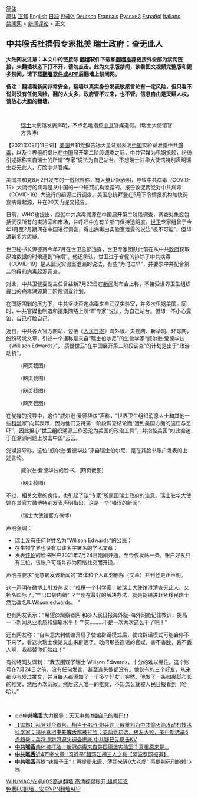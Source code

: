  <!-- 面包屑导航 --> <div class="breadcrumb"><!-- GTranslate: https://gtranslate.io/ -->  <div class="switcher notranslate">  <div class="selected">  <a href="#" onclick="return false;"> 简体</a>  </div>  <div class="option">  <a href="https://www.bannedbook.org" onclick="doGTranslate('zh-CN|zh-CN');jQuery('div.switcher div.selected a').html(jQuery(this).html());return false;" title="简体中文" class="nturl selected"> 简体</a>  <a href="https://www.bannedbook.org/zh-tw/" onclick="doGTranslate('zh-CN|zh-TW');jQuery('div.switcher div.selected a').html(jQuery(this).html());return false;" title="繁體中文" class="nturl"> 正體</a>  <a href="https://www.bannedbook.org/en/" onclick="doGTranslate('zh-CN|en');jQuery('div.switcher div.selected a').html(jQuery(this).html());return false;" title="English" class="nturl"> English</a>  <a href="https://www.bannedbook.org/ja/" onclick="doGTranslate('zh-CN|ja');jQuery('div.switcher div.selected a').html(jQuery(this).html());return false;" title="日本語" class="nturl"> 日語</a>  <a href="https://www.bannedbook.org/ko/" onclick="doGTranslate('zh-CN|ko');jQuery('div.switcher div.selected a').html(jQuery(this).html());return false;" title="한국어" class="nturl"> 한국어</a>  <a href="https://www.bannedbook.org/de/" onclick="doGTranslate('zh-CN|de');jQuery('div.switcher div.selected a').html(jQuery(this).html());return false;" title="Deutsch" class="nturl"> Deutsch</a>  <a href="https://www.bannedbook.org/fr/" onclick="doGTranslate('zh-CN|fr');jQuery('div.switcher div.selected a').html(jQuery(this).html());return false;" title="Français" class="nturl"> Français</a>  <a href="https://www.bannedbook.org/ru/" onclick="doGTranslate('zh-CN|ru');jQuery('div.switcher div.selected a').html(jQuery(this).html());return false;" title="Русский" class="nturl"> Русский</a>  <a href="https://www.bannedbook.org/es/" onclick="doGTranslate('zh-CN|es');jQuery('div.switcher div.selected a').html(jQuery(this).html());return false;" title="Español" class="nturl"> Español</a>  <a href="https://www.bannedbook.org/it/" onclick="doGTranslate('zh-CN|it');jQuery('div.switcher div.selected a').html(jQuery(this).html());return false;" title="Italiano" class="nturl"> Italiano</a>  </div>  </div>      <div class='breadcrumb-sub'><!-- Breadcrumb NavXT 6.3.0 --> <a href="https://www.bannedbook.org/" class="home">禁闻网</a> &gt; <a href="https://www.bannedbook.org/bnews/comments/" class="category">新闻评论</a> &gt; 正文</div></div><h2>中共喉舌杜撰假专家批美 瑞士政府：查无此人</h2> <p class="notice"><b>大陆网友注意：本文中的链接除 <a href="https://github.com/bannedbook/fanqiang" >翻墙</a>软件下载和<a href="https://github.com/killgcd/justmysocks/blob/master/README.md">翻墙推荐</a>链接外全部为禁网链接，未翻墙状态下打不开，请勿点击。此为文字版禁闻，欲看图文视频完整版和更多禁闻，请下载<a href="https://github.com/bannedbook/fanqiang">翻墙软件或APP</a>后翻墙上禁闻网。</p><p>备注：翻墙看新闻非常安全，翻墙以真实身份发表敏感言论有一定风险，但只看不说则没有任何风险，翻的人太多，政府管不过来，也不管。信息自由是天赋人权，请放心大胆的翻墙。</b></p>  <div class="entry"> <br /> <figure><a href="https://i2.wp.com/upload-images-bucket-v64rleca837do.s3.eu-west-1.amazonaws.com/wp-content/uploads/2021/08/11013852/Untitled-1-copy-2.jpeg?fit=800%2C450&#038;ssl=1" data-caption="瑞士大使馆发表声明，不点名地指控中共官媒造假。(瑞士大使馆官方微博)"></a><figcaption class="wp-caption-text"><a href="https://www.bannedbook.org/bnews/tag/%e7%91%9e%e5%a3%ab/" class="st_tag internal_tag" rel="tag" title="标签 瑞士 下的日志">瑞士</a>大使馆发表声明，不点名地指控<a href="https://www.bannedbook.org/bnews/tag/%e4%b8%ad%e5%85%b1/" class="st_tag internal_tag" rel="tag" title="标签 中共 下的日志">中共</a>官媒造假。(瑞士大使馆官方微博)</figcaption></figure> <p>【2021年08月11日讯】<a href="https://www.bannedbook.org/bnews/tag/%e7%be%8e%e5%9b%bd/" class="st_tag internal_tag" rel="tag" title="标签 美国 下的日志">美国</a>共和党报告称大量证据表明<span class='wp_keywordlink_affiliate'><a href="https://www.bannedbook.org/" title="中国" target="_blank">中国</a></span>实验室泄露中共<a href="https://www.bannedbook.org/bnews/tag/%e7%97%85%e6%af%92/" class="st_tag internal_tag" rel="tag" title="标签 病毒 下的日志">病毒</a>，以及世界组织提出在<a href="https://www.bannedbook.org/bnews/tag/%E4%B8%AD%E5%9B%BD/" class="st_tag internal_tag" rel="tag" title="标签 中国 下的日志">中国</a>展开第二阶段调查之际，中共官媒为甩锅抵赖，纷纷引述据称来自瑞士的所谓“专家”说法为自己站台。不想瑞士驻华大使馆特别声明瑞士查无此人，打脸中共官媒。</p> <p>美国共和党8月2日发布的一份报告称，有大量证据表明，导致中共病毒（COVID-19）大流行的病毒是从中国的一个研究机构泄露的。报告敦促两党对中共病毒（COVID-19）大流行的起源进行调查。美国总统拜登在5月下令情报机构加快调查病毒起源，并在90天内提交报告。</p> <p>日前，WHO也提出，应就中共病毒溯源在中国展开第二阶段调查，调查对象应包括武汉所有的实验室和市场，并呼吁中方有关部门保持透明度。<a href="https://www.bannedbook.org/bnews/tag/%E4%B8%96%E5%8D%AB/" class="st_tag internal_tag" rel="tag" title="标签 世卫 下的日志">世卫</a>专家组曾于今年1月至2月期间在中国进行调查，得出病毒由实验室泄露的说法“极不可能”，但却遭到多方质疑。</p> <p>世卫秘书长谭德赛今年7月在世卫总部透露，世卫专家团队此前在从中共<a href="https://www.bannedbook.org/bnews/tag/%e6%94%bf%e5%ba%9c/" class="st_tag internal_tag" rel="tag" title="标签 政府 下的日志">政府</a>获取原始数据的时候遇到“麻烦”。他还承认，世卫过于仓促的排除了中共病毒（COVID-19）是从武汉实验室泄漏的说法，有些“为时过早”，并要求中共配合第二阶段的病毒起源调查。</p>  <p>对此，中共卫健委副主任曾益新7月22日在<span class='wp_keywordlink_affiliate'><a href="https://www.bannedbook.org/" title="新闻">新闻</a></span>发布会上称，不接受世界卫生组织提出的病毒溯源第二阶段调查计划。</p> <p>在国际围剿的压力下，中共坚决否定病毒来自武汉实验室，并多次甩锅美国。同时，中共官媒也制造和搜集网络上所谓“专家”说法，为自己站台。但却一不小心露馅，自己打脸自己。</p> <p>近日，中共各大官方网站，包括《<span class='wp_keywordlink'><a href="https://www.bannedbook.org/forum2/topic109.html" title="透视人民日报" target="_blank">人民日报</a></span>》海外版、央视网、新华网、环球网，纷纷转发文章，引述一个据称是来自“瑞士伯尔尼”的生物学家“威尔逊·爱德华兹（Willison Edwards）”， 质疑世卫“在中国展开第二阶段调查”的计划是出于“政治动机”。</p> <figure style="width: 440px" class="wp-caption alignnone"><figcaption class="wp-caption-text">(网页截图)</figcaption></figure> <figure style="width: 600px" class="wp-caption alignnone"><figcaption class="wp-caption-text">(网页截图)</figcaption></figure> <figure style="width: 600px" class="wp-caption alignnone"><figcaption class="wp-caption-text">(网页截图)</figcaption></figure> <figure style="width: 600px" class="wp-caption alignnone"><figcaption class="wp-caption-text">(网页截图)</figcaption></figure> <p>在党媒的报导中，这位“威尔逊·爱德华兹”声称，“世界卫生组织消息人士和其他一些<span class='wp_keywordlink'><a href="https://www.bannedbook.org/forum11/topic309.html" title="禁片：“科学”的棍子" target="_blank">科学</a></span>家”向其表示，因为他们支持第一阶段调查结论而“遭到美国方面的施压与恐吓”，因此担心“世卫组织溯源工作恐沦为美国的政治工具”，并指控美国“如此痴迷于在溯源问题上攻击中国”云云。</p>  <p>党媒报导称，这位“威尔逊·爱德华兹”来自瑞士伯尔尼，是在其脸书账户发表的上述言论。</p> <figure style="width: 600px" class="wp-caption alignnone"><figcaption class="wp-caption-text">威尔逊·爱德华兹的脸书。(网页截图)</figcaption></figure> <figure style="width: 468px" class="wp-caption alignnone"><figcaption class="wp-caption-text">(网页截图)</figcaption></figure> <p>不过，相关文章的疯传，也引起了该“专家”所属国瑞士政府的注意。瑞士驻华大使馆在其官方微博特别发表声明指出，这是一个“错误的新闻”。</p> <figure style="width: 600px" class="wp-caption alignnone"><figcaption class="wp-caption-text">(瑞士大使馆官方微博)</figcaption></figure> <p>声明强调：</p> <ul> <li>瑞士没有任何登姓名为“Wilison Edwards”的公民；</li> <li>在生物学界也没有以该名字署名的学术文章；</li> <li>发表<span class='wp_keywordlink_affiliate'><a href="https://www.bannedbook.org/bnews/comments/" title="新闻评论" target="_blank">评论</a></span>的脸书账户2021年7月24日刚刚开通，至今仅发帖一条，账户好友只有三位。该账户可能并非为网络社交而开设。</li> </ul> <p>声明并要求“无意转发该新闻的”媒体和个人即刻删除（文章）并刊登更正声明。</p>  <p>这一声明在微博上引发热议：“杜撰一个科学家，被瑞士大使馆澄清查无此人。又扬名国际了。”““出口转内销” ？”“现在最好的解决办法，就是胡锡进赶紧移民瑞士然后改名叫Wilson edwards。 ”</p> <p>也有网友表示：“希望@观察者网 和@人民日报海外版-海外网能记住教训，提高一下新闻从业素质和编辑水平！ ”“笑………不是一次两次这么干了吧！”</p> <p>还有网友称：“自从意大利使馆开启了使馆辟谣模式后，使馆辟谣模式可能会停不下来了，看这次瑞士使馆又出来辟谣了。敢问那些造谣的官媒，害不害臊，丢不丢人啊，我都替你们脸红！”</p> <p>有推特网友讽刺：“我去围观了瑞士 Wilison Edwards，十分的难以绷住。这个账号在7月24日之前，没有任何发言，甚至连头像都没有。他仅有的三个好友，从来都没有发过推文，并且每人都添加了一千多个好友。突然，他发了一条如裹脚布长的推文，然后再次沉寂。然后这人唯一的推文，不知怎么就被人民日报看到（哈哈）。”</p>  <p>&nbsp;</p> <ul class='op-related-articles' title='相关阅读'> <li><a href='https://www.bannedbook.org/bnews/bannedvideo/20210810/1603456.html' target='_blank'>🔥🔥<b>中共喉舌</b>大力报导：天灭中共 ❗抽自己的嘴巴❗ ❗</a></li> <li><a href='https://www.bannedbook.org/bnews/bannedvideo/20210806/1601062.html' target='_blank'>【震撼】拜登对台首售，相当于40个炮兵连；俄重判为中共偷火箭发动机技术科学家；揭秘真相<b>中共喉舌</b>都被打脸；美两党初选，极左大败，美中期选举5点趋势；美将提新冠源头调查揭底 中共疑已先反击KV</a></li> <li><a href='https://www.bannedbook.org/bnews/topimagenews/20210805/1600614.html' target='_blank'><b>中共喉舌</b>集体被打脸！新冠病毒来自美国德堡实验室？真相原来是...</a></li> <li><a href='https://www.bannedbook.org/bnews/cnnews/20210728/1595590.html' target='_blank'><b>中共喉舌</b>近4万字文章 “习近平”超邓江胡三人之和【阿波罗网报道】</a></li> <li><a href='https://www.bannedbook.org/bnews/cnnews/20210712/1585430.html' target='_blank'><b>中共喉舌</b>再提“铁帽子王”！再提周永康、薄熙来等6大老虎” 再提判死刑的赖小民</a></li> </ul> <p class="texttj"> <a href="https://github.com/bannedbook/fanqiang/wiki/V2ray%E6%9C%BA%E5%9C%BA" target="_blank">WIN/MAC/安卓/iOS高速翻墙:高清视频秒开,超低延迟</a><br/> <a href="https://github.com/bannedbook/fanqiang/wiki/%E7%A6%81%E9%97%BB%E7%BD%91%E5%AE%89%E5%8D%93%E7%BF%BB%E5%A2%99%E6%96%B0%E9%97%BBAPP" target="_blank">免费PC翻墙、安卓VPN翻墙APP</a></p><p>&nbsp;</p><a name='sharetosocial'></a>  <div style="margin-bottom:5px;padding-bottom:5px;clear:both"> <div id="archive-pix-1" class="banner-ads"> <!-- AuctionX Display platform tag START --> <div id="26318x728x90x621x_ADSLOT2" clicktrack="%%CLICK_URL_ESC%%"></div> <!-- AuctionX Display platform tag END --> </div> <div id="archive-pix-2" class="banner-ads"> <!-- AuctionX Display platform tag START --> <div id="26315x300x250x621x_ADSLOT2" clicktrack="%%CLICK_URL_ESC%%"></div> <!-- AuctionX Display platform tag END --> </div> </div>  <div id="archive-pix-1" class="banner-ads"> <!-- AuctionX Display platform tag START --> <div id="26318x728x90x621x_ADSLOT3" clicktrack="%%CLICK_URL_ESC%%"></div> <!-- AuctionX Display platform tag END --> </div> </div><!--END ENTRY--> 